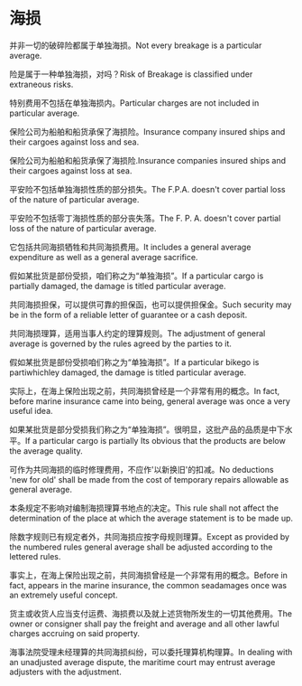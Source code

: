 # 海损

<p><span class="chinese">并非一切的破碎险都属于单独海损。</span><span class="english">Not every breakage is a particular average.</span></p>

<p><span class="chinese">险是属于一种单独海损，对吗？</span><span class="english">Risk of Breakage is classified under extraneous risks.</span></p>

<p><span class="chinese">特别费用不包括在单独海损内。</span><span class="english">Particular charges are not included in particular average.</span></p>

<p><span class="chinese">保险公司为船舶和船货承保了海损险。</span><span class="english">Insurance company insured ships and their cargoes against loss and sea.</span></p>

<p><span class="chinese">保险公司为船舶和船货承保了海损险.</span><span class="english">Insurance companies insured ships and their cargoes against loss at sea.</span></p>

<p><span class="chinese">平安险不包括单独海损性质的部分损失。</span><span class="english">The F.P.A. doesn't cover partial loss of the nature of particular average.</span></p>

<p><span class="chinese">平安险不包括零丁海损性质的部分丧失落。</span><span class="english">The F. P. A. doesn't cover partial loss of the nature of particular average.</span></p>

<p><span class="chinese">它包括共同海损牺牲和共同海损费用。</span><span class="english">It includes a general average expenditure as well as a general average sacrifice.</span></p>

<p><span class="chinese">假如某批货是部份受损，咱们称之为“单独海损”。</span><span class="english">If a particular cargo is partially damaged, the damage is titled particular average.</span></p>

<p><span class="chinese">共同海损担保，可以提供可靠的担保函，也可以提供担保金。</span><span class="english">Such security may be in the form of a reliable letter of guarantee or a cash deposit.</span></p>

<p><span class="chinese">共同海损理算，适用当事人约定的理算规则。</span><span class="english">The adjustment of general average is governed by the rules agreed by the parties to it.</span></p>

<p><span class="chinese">假如某批货是部份受损咱们称之为“单独海损”。</span><span class="english">If a particular bikego is partiwhichley damaged, the damage is titled particular average.</span></p>

<p><span class="chinese">实际上，在海上保险出现之前，共同海损曾经是一个非常有用的概念。</span><span class="english">In fact, before marine insurance came into being, general average was once a very useful idea.</span></p>

<p><span class="chinese">如果某批货是部分受损我们称之为“单独海损”。很明显，这批产品的品质是中下水平。</span><span class="english">If a particular cargo is partially Its obvious that the products are below the average quality.</span></p>

<p><span class="chinese">可作为共同海损的临时修理费用，不应作'以新换旧'的扣减。</span><span class="english">No deductions 'new for old' shall be made from the cost of temporary repairs allowable as general average.</span></p>

<p><span class="chinese">本条规定不影响对编制海损理算书地点的决定。</span><span class="english">This rule shall not affect the determination of the place at which the average statement is to be made up.</span></p>

<p><span class="chinese">除数字规则已有规定者外，共同海损应按字母规则理算。</span><span class="english">Except as provided by the numbered rules general average shall be adjusted according to the lettered rules.</span></p>

<p><span class="chinese">事实上，在海上保险出现之前，共同海损曾经是一个非常有用的概念。</span><span class="english">Before in fact, appears in the marine insurance, the common seadamages once was an extremely useful concept.</span></p>

<p><span class="chinese">货主或收货人应当支付运费、海损费以及就上述货物所发生的一切其他费用。</span><span class="english">The owner or consigner shall pay the freight and average and all other lawful charges accruing on said property.</span></p>

<p><span class="chinese">海事法院受理未经理算的共同海损纠纷，可以委托理算机构理算。</span><span class="english">In dealing with an unadjusted average dispute, the maritime court may entrust average adjusters with the adjustment.</span></p>

